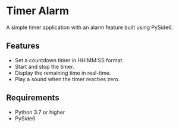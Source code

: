 # Timer Alarm
A simple timer application with an alarm feature built using PySide6.

## Features
- Set a countdown timer in HH:MM:SS format.
- Start and stop the timer.
- Display the remaining time in real-time.
- Play a sound when the timer reaches zero.

## Requirements
- Python 3.7 or higher
- PySide6